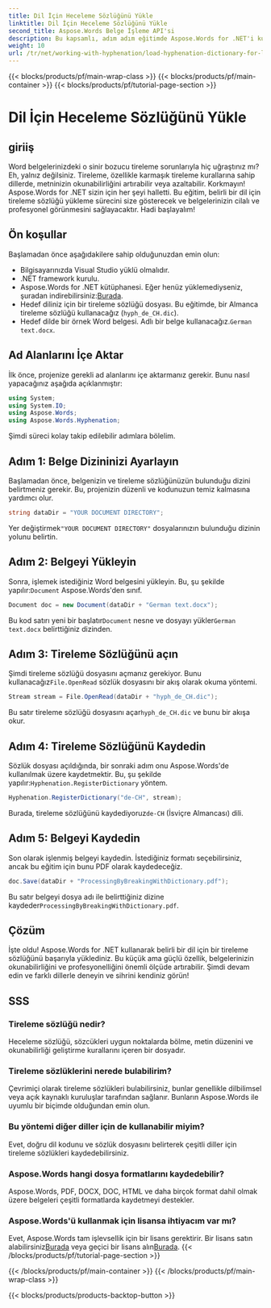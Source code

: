 ```yaml
---
title: Dil İçin Heceleme Sözlüğünü Yükle
linktitle: Dil İçin Heceleme Sözlüğünü Yükle
second_title: Aspose.Words Belge İşleme API'si
description: Bu kapsamlı, adım adım eğitimde Aspose.Words for .NET'i kullanarak herhangi bir dil için tireleme sözlüğünün nasıl yükleneceğini öğrenin.
weight: 10
url: /tr/net/working-with-hyphenation/load-hyphenation-dictionary-for-language/
---
```


{{< blocks/products/pf/main-wrap-class >}}
{{< blocks/products/pf/main-container >}}
{{< blocks/products/pf/tutorial-page-section >}}

# Dil İçin Heceleme Sözlüğünü Yükle

## giriiş

Word belgelerinizdeki o sinir bozucu tireleme sorunlarıyla hiç uğraştınız mı? Eh, yalnız değilsiniz. Tireleme, özellikle karmaşık tireleme kurallarına sahip dillerde, metninizin okunabilirliğini artırabilir veya azaltabilir. Korkmayın! Aspose.Words for .NET sizin için her şeyi halletti. Bu eğitim, belirli bir dil için tireleme sözlüğü yükleme sürecini size gösterecek ve belgelerinizin cilalı ve profesyonel görünmesini sağlayacaktır. Hadi başlayalım!

## Ön koşullar

Başlamadan önce aşağıdakilere sahip olduğunuzdan emin olun:

- Bilgisayarınızda Visual Studio yüklü olmalıdır.
- .NET framework kurulu.
-  Aspose.Words for .NET kütüphanesi. Eğer henüz yüklemediyseniz, şuradan indirebilirsiniz:[Burada](https://releases.aspose.com/words/net/).
- Hedef diliniz için bir tireleme sözlüğü dosyası. Bu eğitimde, bir Almanca tireleme sözlüğü kullanacağız (`hyph_de_CH.dic`).
- Hedef dilde bir örnek Word belgesi. Adlı bir belge kullanacağız.`German text.docx`.

## Ad Alanlarını İçe Aktar

İlk önce, projenize gerekli ad alanlarını içe aktarmanız gerekir. Bunu nasıl yapacağınız aşağıda açıklanmıştır:

```csharp
using System;
using System.IO;
using Aspose.Words;
using Aspose.Words.Hyphenation;
```

Şimdi süreci kolay takip edilebilir adımlara bölelim.

## Adım 1: Belge Dizininizi Ayarlayın

Başlamadan önce, belgenizin ve tireleme sözlüğünüzün bulunduğu dizini belirtmeniz gerekir. Bu, projenizin düzenli ve kodunuzun temiz kalmasına yardımcı olur.

```csharp
string dataDir = "YOUR DOCUMENT DIRECTORY";
```

 Yer değiştirmek`"YOUR DOCUMENT DIRECTORY"` dosyalarınızın bulunduğu dizinin yolunu belirtin.

## Adım 2: Belgeyi Yükleyin

 Sonra, işlemek istediğiniz Word belgesini yükleyin. Bu, şu şekilde yapılır:`Document` Aspose.Words'den sınıf.

```csharp
Document doc = new Document(dataDir + "German text.docx");
```

 Bu kod satırı yeni bir başlatır`Document` nesne ve dosyayı yükler`German text.docx` belirttiğiniz dizinden.

## Adım 3: Tireleme Sözlüğünü açın

 Şimdi tireleme sözlüğü dosyasını açmanız gerekiyor. Bunu kullanacağız`File.OpenRead` sözlük dosyasını bir akış olarak okuma yöntemi.

```csharp
Stream stream = File.OpenRead(dataDir + "hyph_de_CH.dic");
```

 Bu satır tireleme sözlüğü dosyasını açar`hyph_de_CH.dic` ve bunu bir akışa okur.

## Adım 4: Tireleme Sözlüğünü Kaydedin

 Sözlük dosyası açıldığında, bir sonraki adım onu Aspose.Words'de kullanılmak üzere kaydetmektir. Bu, şu şekilde yapılır:`Hyphenation.RegisterDictionary` yöntem.

```csharp
Hyphenation.RegisterDictionary("de-CH", stream);
```

Burada, tireleme sözlüğünü kaydediyoruz`de-CH` (İsviçre Almancası) dili.

## Adım 5: Belgeyi Kaydedin

Son olarak işlenmiş belgeyi kaydedin. İstediğiniz formatı seçebilirsiniz, ancak bu eğitim için bunu PDF olarak kaydedeceğiz.

```csharp
doc.Save(dataDir + "ProcessingByBreakingWithDictionary.pdf");
```

 Bu satır belgeyi dosya adı ile belirttiğiniz dizine kaydeder`ProcessingByBreakingWithDictionary.pdf`.

## Çözüm

İşte oldu! Aspose.Words for .NET kullanarak belirli bir dil için bir tireleme sözlüğünü başarıyla yüklediniz. Bu küçük ama güçlü özellik, belgelerinizin okunabilirliğini ve profesyonelliğini önemli ölçüde artırabilir. Şimdi devam edin ve farklı dillerle deneyin ve sihrini kendiniz görün!

## SSS

### Tireleme sözlüğü nedir?

Heceleme sözlüğü, sözcükleri uygun noktalarda bölme, metin düzenini ve okunabilirliği geliştirme kurallarını içeren bir dosyadır.

### Tireleme sözlüklerini nerede bulabilirim?

Çevrimiçi olarak tireleme sözlükleri bulabilirsiniz, bunlar genellikle dilbilimsel veya açık kaynaklı kuruluşlar tarafından sağlanır. Bunların Aspose.Words ile uyumlu bir biçimde olduğundan emin olun.

### Bu yöntemi diğer diller için de kullanabilir miyim?

Evet, doğru dil kodunu ve sözlük dosyasını belirterek çeşitli diller için tireleme sözlükleri kaydedebilirsiniz.

### Aspose.Words hangi dosya formatlarını kaydedebilir?

Aspose.Words, PDF, DOCX, DOC, HTML ve daha birçok format dahil olmak üzere belgeleri çeşitli formatlarda kaydetmeyi destekler.

### Aspose.Words'ü kullanmak için lisansa ihtiyacım var mı?

 Evet, Aspose.Words tam işlevsellik için bir lisans gerektirir. Bir lisans satın alabilirsiniz[Burada](https://purchase.aspose.com/buy) veya geçici bir lisans alın[Burada](https://purchase.aspose.com/temporary-license/).
{{< /blocks/products/pf/tutorial-page-section >}}

{{< /blocks/products/pf/main-container >}}
{{< /blocks/products/pf/main-wrap-class >}}

{{< blocks/products/products-backtop-button >}}
